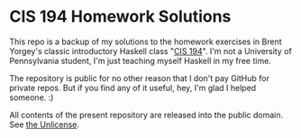 # CIS 194 Homework Solutions

This repo is a backup of my solutions to the homework exercises in Brent
Yorgey's classic introductory Haskell class "[CIS 194][1]". I'm not a University
of Pennsylvania student, I'm just teaching myself Haskell in my free time.

The repository is public for no other reason that I don't pay GitHub
for private repos. But if you find any of it useful, hey, I'm glad I helped
someone. :)

All contents of the present repository are released into the public domain.
See [the Unlicense][2].

[1]: http://www.seas.upenn.edu/~cis194/spring13/
[2]: UNLICENSE
